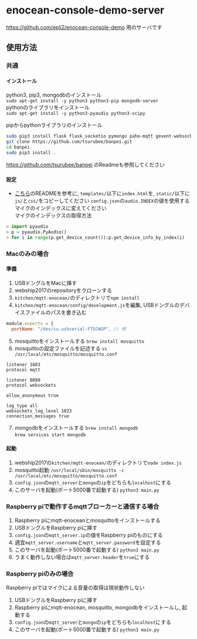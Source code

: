 # enocean-console-demo-server
https://github.com/epli2/enocean-console-demo 用のサーバです  

## 使用方法
### 共通
#### インストール
python3, pip3, mongodbのインストール  
`sudo apt-get install -y python3 python3-pip mongodb-server`  
pythonのライブラリをインストール  
`sudo apt-get install -y python3-pyaudio python3-scipy`

pipからpythonライブラリのインストール
```bash
sudo pip3 install flask flask_socketio pymongo paho-mqtt gevent-websocket
git clone https://github.com/tsurubee/banpei.git
cd banpei
sudo pip3 install .
```
https://github.com/tsurubee/banpei のReadmeも参照してください

#### 設定
- [こちら](https://github.com/epli2/enocean-console-demo)のREADMEを参考に, `templates/`以下に`index.html`を, `static/`以下に`js/`と`css/`をコピーしてください
`config.json`の`audio.INDEX`の値を使用するマイクのインデックスに変えてください  
マイクのインデックスの取得方法  
```python
> import pyaudio
> p = pyaudio.PyAudio()
> for i in range(p.get_device_count()):p.get_device_info_by_index(i)
```

### Macのみの場合
#### 準備
1. USBドングルをMacに挿す
2. webship2017のrepositoryをクローンする
3. `kitchen/mqtt-enocean/`のディレクトリで`npm install`
4. `kitchen/mqtt-enocean/config/development.js`を編集, USBドングルのデバイスファイルのパスを書き込む
```javascript
module.exports = {
  portName: "/dev/cu.usbserial-FTSCWGP", // 例
```

5. mosquittoをインストールする `brew install mosquitto`
6. mosquittoの設定ファイルを記述する `vi /usr/local/etc/mosquitto/mosquitto.conf`
```
listener 1883
protocol mqtt

listener 8080
protocol websockets

allow_anonymous true

log_type all
websockets_log_level 1023
connection_messages true
```

7. mongodbをインストールする
`brew install mongodb`  
`brew services start mongodb`

#### 起動
1. webship2017の`kitchen/mqtt-enocean/`のディレクトリで`node index.js`
2. mosquitto起動 `/usr/local/sbin/mosquitto -c /usr/local/etc/mosquitto/mosquitto.conf`
3. `config.json`の`mqtt_server`と`mongo`の`ip`をどちらも`localhost`にする
4. このサーバを起動(ポート5000番で起動する) `python3 main.py`

### Raspberry piで動作するmqttブローカーと通信する場合
1. Raspberry piにmqtt-enoceanとmosquittoをインストールする
2. USBドングルをRaspberry piに挿す
3. `config.json`の`mqtt_server.ip`の値をRaspberry piのものにする
4. 適宜`mqtt_server.username`と`mqtt_server.password`を設定する
5. このサーバを起動(ポート5000番で起動する) `python3 main.py`
6. うまく動作しない場合は`mqtt_server.header`を`true`にする

### Raspberry piのみの場合
Raspberry piではマイクによる音量の取得は現状動作しない
1. USBドングルをRaspberry piに挿す
2. Raspberry piにmqtt-enocean, mosquitto, mongodbをインストールし, 起動する
3. `config.json`の`mqtt_server`と`mongo`の`ip`をどちらも`localhost`にする
4. このサーバを起動(ポート5000番で起動する) `python3 main.py`